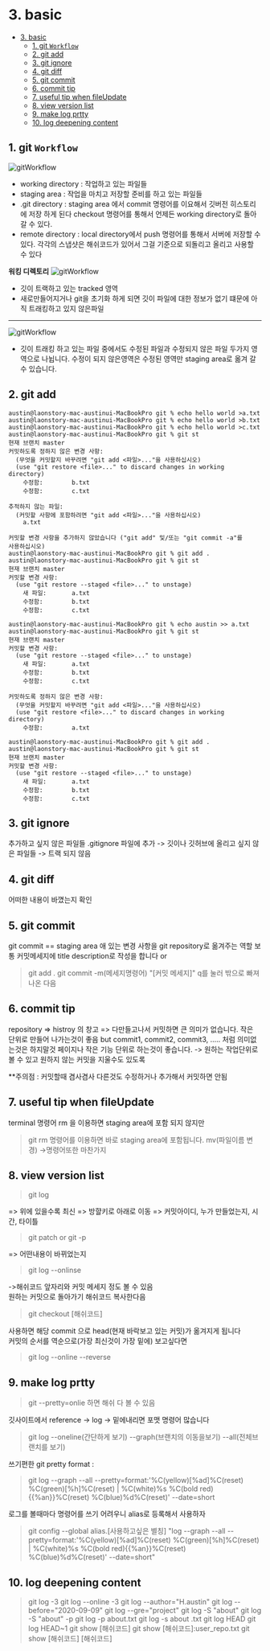 # 3. basic

- [3. basic](#3-basic)
	- [1. git `Workflow`](#1-git-workflow)
	- [2. git add](#2-git-add)
	- [3. git ignore](#3-git-ignore)
	- [4. git diff](#4-git-diff)
	- [5. git commit](#5-git-commit)
	- [6. commit tip](#6-commit-tip)
	- [7. useful tip when fileUpdate](#7-useful-tip-when-fileupdate)
	- [8. view version list](#8-view-version-list)
	- [9. make log prtty](#9-make-log-prtty)
	- [10. log deepening content](#10-log-deepening-content)

## 1. git `Workflow`
![gitWorkflow](git/../picture/workflow.png)
 - working directory : 작업하고 있는 파일들
 - staging area : 작업을 마치고 저장할 준비를 하고 있는 파일들
 - .git directory : staging area 에서 commit 명령어를 이요해서 깃버전 히스토리에 저장 하게 된다 checkout 명령어를 통해서 언제든 working directory로 돌아갈 수 있다.
 - remote directory :  local directory에서 push 명령어를 통해서 서버에 저장할 수 있다.
  각각의 스냅샷은 해쉬코드가 있어서 그걸 기준으로 되돌리고 올리고 사용할 수 있다

**워킹 디렉토리**
![gitWorkflow](git/../picture/workingDirectory.png)
- 깃이 트랙하고 있는 tracked 영역
- 새로만들어지거나 git을 초기화 하게 되면 깃이 파일에 대한 정보가 없기 떄문에 아직 트래킹하고 있지 않은파일
  
***  

![gitWorkflow](git/../picture/workingDirectory2.png)
- 깃이 트래킹 하고 있는 파일 중에서도 수정된 파일과 수정되지 않은 파일 두가지 영역으로 나뉩니다.
수정이 되지 않은영역은 수정된 영역만 staging area로 옮겨 갈 수 있습니다. 



## 2. git add
```
austin@laonstory-mac-austinui-MacBookPro git % echo hello world >a.txt
austin@laonstory-mac-austinui-MacBookPro git % echo hello world >b.txt
austin@laonstory-mac-austinui-MacBookPro git % echo hello world >c.txt
austin@laonstory-mac-austinui-MacBookPro git % git st
현재 브랜치 master
커밋하도록 정하지 않은 변경 사항:
  (무엇을 커밋할지 바꾸려면 "git add <파일>..."을 사용하십시오)
  (use "git restore <file>..." to discard changes in working directory)
	수정함:        b.txt
	수정함:        c.txt

추적하지 않는 파일:
  (커밋할 사항에 포함하려면 "git add <파일>..."을 사용하십시오)
	a.txt

커밋할 변경 사항을 추가하지 않았습니다 ("git add" 및/또는 "git commit -a"를
사용하십시오)
austin@laonstory-mac-austinui-MacBookPro git % git add .
austin@laonstory-mac-austinui-MacBookPro git % git st
현재 브랜치 master
커밋할 변경 사항:
  (use "git restore --staged <file>..." to unstage)
	새 파일:       a.txt
	수정함:        b.txt
	수정함:        c.txt

austin@laonstory-mac-austinui-MacBookPro git % echo austin >> a.txt
austin@laonstory-mac-austinui-MacBookPro git % git st
현재 브랜치 master
커밋할 변경 사항:
  (use "git restore --staged <file>..." to unstage)
	새 파일:       a.txt
	수정함:        b.txt
	수정함:        c.txt

커밋하도록 정하지 않은 변경 사항:
  (무엇을 커밋할지 바꾸려면 "git add <파일>..."을 사용하십시오)
  (use "git restore <file>..." to discard changes in working directory)
	수정함:        a.txt

austin@laonstory-mac-austinui-MacBookPro git % git add .
austin@laonstory-mac-austinui-MacBookPro git % git st
현재 브랜치 master
커밋할 변경 사항:
  (use "git restore --staged <file>..." to unstage)
	새 파일:       a.txt
	수정함:        b.txt
	수정함:        c.txt
```

## 3. git ignore 
추가하고 싶지 않은 파일들
.gitignore 파일에 추가
-> 깃이나 깃허브에 올리고 싶지 않은 파일들 -> 트랙 되지 않음

## 4. git diff
어떠한 내용이 바꼈는지 확인

## 5. git commit 
git commit == staging area 애 있는 변경 사항을 git repository로 옮겨주는 역할 
보통 커밋메세지에 title description로 작성을 합니다
or
> git add .
> git commit -m(메세지명령어)	"[커밋 메세지]" 
> q를 눌러 밖으로 빠져나온 다음

## 6. commit tip
repository => histroy 의 창고 => 다만들고나서 커밋하면 큰 의미가 없습니다.
작은 단위로 만들어 나가는것이 좋음
but commit1, commit2, commit3, ..... 처럼 의미없는것은 하지말것
페이지나 작은 기능 단위로 하는것이 좋습니다. -> 원하는 작업단위로 볼 수 있고 원하지 않는 커밋을 지울수도 있도록

**주의점 : 커밋할때 겸사겸사 다른것도 수정하거나 추가해서 커밋하면 안됨

## 7. useful tip when fileUpdate
terminal 명령어 rm 을 이용하면 staging area에 포함 되지 않지만 
>git rm 명령어를 이용하면 바로 staging area에 포함됩니다.
mv(파일이름 변경) ->명령어또한 마찬가지
## 8. view version list
 >git log 

=> 위에 있을수록 최신
=> 방햘키로 아래로 이동
=> 커밋아이디, 누가 만들었는지, 시간, 타이틀
</br>
>git patch or git -p

=> 어떤내용이 바뀌었는지
</br>
>git log --onlinse

->해쉬코드 앞자리와 커밋 메세지 정도 볼 수 있음
</br>
원하는 커밋으로 돌아가기 
해쉬코드 복사한다음 
>git checkout  [해쉬코드]


사용하면 해당 commit 으로 head(현재 바락보고 있는 커밋)가 옮겨지게 됩니다
</br>
커밋의 순서를 역순으로(가장 최신것이 가장 밑에) 보고싶다면
>git log --online --reverse

## 9. make log prtty
> git --pretty=onlie 하면 해쉬 다 볼 수 있음

깃사이트에서 reference -> log -> 밑에내리면 포맷 명령어 많습니다

>git log --oneline(간단하게 보기) --graph(브랜치의 이동을보기) --all(전체브랜치를 보기)

쓰기편한 git pretty format :
>git log --graph --all --pretty=format:'%C(yellow)[%ad]%C(reset) %C(green)[%h]%C(reset) | %C(white)%s %C(bold red){{%an}}%C(reset) %C(blue)%d%C(reset)' --date=short

로그를 볼때마다 명령어를 쓰기 어려우니 alias로 등록해서 사용하자
>git config --global alias.[사용하고싶은 별칭] "log --graph --all --pretty=format:'%C(yellow)[%ad]%C(reset) %C(green)[%h]%C(reset) | %C(white)%s %C(bold red){{%an}}%C(reset) %C(blue)%d%C(reset)' --date=short"

## 10. log deepening content
> git log -3
> git log --online -3
> git log --author="H.austin"
> git log --before="2020-09-09"
> git log --gre="project"
> git log -S "about"
> git log -S "about" -p
> git log -p about.txt
> git log -s about .txt
> git log HEAD
> git log HEAD~1
> git show [해쉬코드]
> git show [해쉬코드]:user_repo.txt
> git show [해쉬코드] [해쉬코드]


